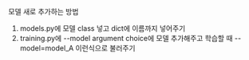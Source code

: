 모델 새로 추가하는 방법

1. models.py에 모델 class 넣고 dict에 이름까지 넣어주기
2. training.py에 --model argument choice에 모델 추가해주고 학습할 때 --model=model_A 이런식으로 불러주기

